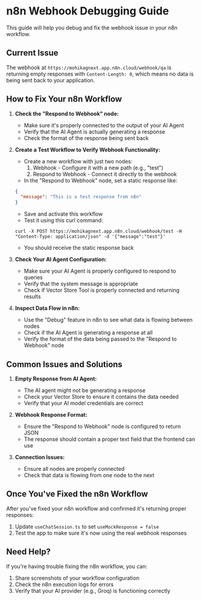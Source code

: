 # n8n Webhook Debugging Guide

This guide will help you debug and fix the webhook issue in your n8n workflow.

## Current Issue

The webhook at `https://mohikagnext.app.n8n.cloud/webhook/qa` is returning empty responses with `Content-Length: 0`, which means no data is being sent back to your application.

## How to Fix Your n8n Workflow

1. **Check the "Respond to Webhook" node:**
   - Make sure it's properly connected to the output of your AI Agent
   - Verify that the AI Agent is actually generating a response
   - Check the format of the response being sent back

2. **Create a Test Workflow to Verify Webhook Functionality:**
   - Create a new workflow with just two nodes:
     1. Webhook - Configure it with a new path (e.g., "test")
     2. Respond to Webhook - Connect it directly to the webhook
   - In the "Respond to Webhook" node, set a static response like:
   ```json
   {
     "message": "This is a test response from n8n"
   }
   ```
   - Save and activate this workflow
   - Test it using this curl command:
   ```
   curl -X POST https://mohikagnext.app.n8n.cloud/webhook/test -H "Content-Type: application/json" -d '{"message":"test"}'
   ```
   - You should receive the static response back

3. **Check Your AI Agent Configuration:**
   - Make sure your AI Agent is properly configured to respond to queries
   - Verify that the system message is appropriate
   - Check if Vector Store Tool is properly connected and returning results

4. **Inspect Data Flow in n8n:**
   - Use the "Debug" feature in n8n to see what data is flowing between nodes
   - Check if the AI Agent is generating a response at all
   - Verify the format of the data being passed to the "Respond to Webhook" node

## Common Issues and Solutions

1. **Empty Response from AI Agent:**
   - The AI agent might not be generating a response
   - Check your Vector Store to ensure it contains the data needed
   - Verify that your AI model credentials are correct

2. **Webhook Response Format:**
   - Ensure the "Respond to Webhook" node is configured to return JSON
   - The response should contain a proper text field that the frontend can use

3. **Connection Issues:**
   - Ensure all nodes are properly connected
   - Check that data is flowing from one node to the next

## Once You've Fixed the n8n Workflow

After you've fixed your n8n workflow and confirmed it's returning proper responses:

1. Update `useChatSession.ts` to set `useMockResponse = false`
2. Test the app to make sure it's now using the real webhook responses

## Need Help?

If you're having trouble fixing the n8n workflow, you can:

1. Share screenshots of your workflow configuration
2. Check the n8n execution logs for errors
3. Verify that your AI provider (e.g., Groq) is functioning correctly 